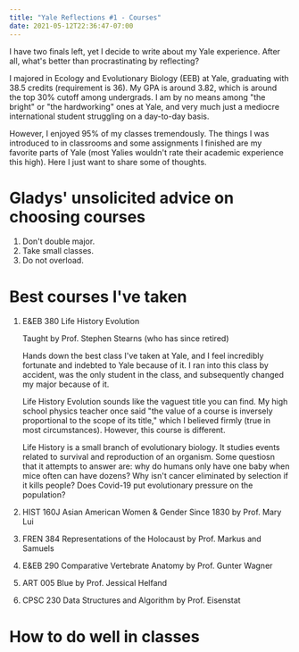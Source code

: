 ```yaml
---
title: "Yale Reflections #1 - Courses"
date: 2021-05-12T22:36:47-07:00
---
```


I have two finals left, yet I decide to write about my Yale experience. After all, what's better than procrastinating by reflecting? 

I majored in Ecology and Evolutionary Biology (EEB) at Yale, graduating with 38.5 credits (requirement is 36).  My GPA is around 3.82, which is around the top 30% cutoff among undergrads. I am by no means among "the bright" or "the hardworking" ones at Yale, and very much just a mediocre international student struggling on a day-to-day basis. 

However, I enjoyed 95% of my classes tremendously. The things I was introduced to in classrooms and some assignments I finished are my favorite parts of Yale (most  Yalies wouldn't rate their academic experience this high). Here I just want to share some of thoughts.

# Gladys' unsolicited advice on choosing courses 
1. Don't double major. 
2. Take small classes. 
3. Do not overload. 

# Best courses I've taken 
1. E&EB 380 Life History Evolution 
    <p>Taught by Prof. Stephen Stearns (who has since retired) <p>
    <p>Hands down the best class I've taken at Yale, and I feel incredibly fortunate and indebted to Yale because of it. I ran into this class by accident, was the only student in the class, and subsequently changed my major because of it.<p>
    <p>Life History Evolution sounds like the vaguest title you can find. My high school physics teacher once said "the value of a course is inversely proportional to the scope of its title," which I believed firmly (true in most circumstances). However, this course is different.<p>
    <p>Life History is a small branch of evolutionary biology. It studies events related to survival and reproduction of an organism. Some questiosn that it attempts to answer are: why do humans only have one baby when mice often can have dozens? Why isn't cancer eliminated by selection if it kills people? Does Covid-19 put evolutionary pressure on the population? <p>
    <p><p>



2. HIST 160J Asian American Women & Gender Since 1830 by Prof. Mary Lui
3. FREN 384 Representations of the Holocaust by Prof. Markus and Samuels 
4. E&EB 290 Comparative Vertebrate Anatomy by Prof. Gunter Wagner 
5. ART 005 Blue by Prof. Jessical Helfand 
6. CPSC 230 Data Structures and Algorithm by Prof. Eisenstat 


# How to do well in classes 

# 
